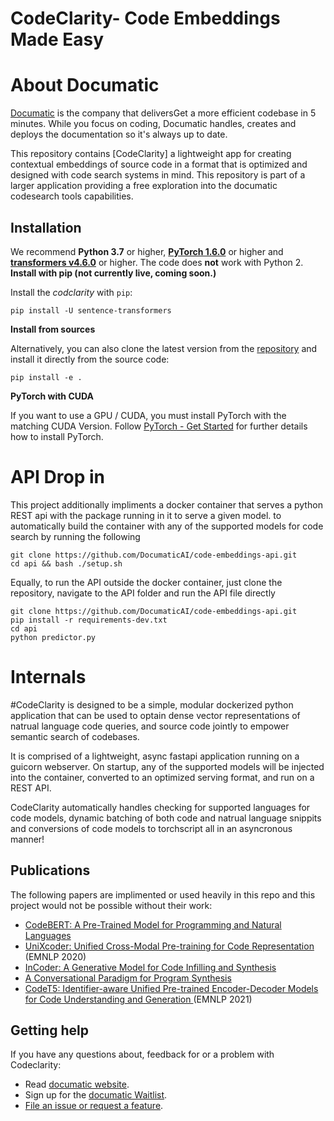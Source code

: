 # CodeClarity- Code Embeddings Made Easy

# About Documatic

[Documatic](https://www.documatic.com/) is the company that deliversGet a more efficient codebase in 5 minutes. While you focus on coding, Documatic handles, creates and deploys the documentation so it's always up to date.

This repository contains [CodeClarity] a lightweight app for creating contextual embeddings of source code in a format that is optimized and designed with code search systems 
in mind. This repository is part of a larger application providing a free exploration into the documatic codesearch tools capabilities. 


## Installation

We recommend **Python 3.7** or higher, **[PyTorch 1.6.0](https://pytorch.org/get-started/locally/)** or higher and **[transformers v4.6.0](https://github.com/huggingface/transformers)** or higher. The code does **not** work with Python 2.
**Install with pip (not currently live, coming soon.)**

Install the *codclarity* with `pip`:

```
pip install -U sentence-transformers
```

**Install from sources**

Alternatively, you can also clone the latest version from the [repository](https://github.com/DocumaticAI/CodeClarity) and install it directly from the source code:

````
pip install -e .
```` 

**PyTorch with CUDA**

If you want to use a GPU / CUDA, you must install PyTorch with the matching CUDA Version. Follow
[PyTorch - Get Started](https://pytorch.org/get-started/locally/) for further details how to install PyTorch.

# API Drop in 
This project additionally impliments a docker container that serves a python REST api with the package running in it to serve a given model. to automatically build the container with any of the supported models for code search by running the following 

```
git clone https://github.com/DocumaticAI/code-embeddings-api.git 
cd api && bash ./setup.sh
```

Equally, to run the API outside the docker container, just clone the repository, navigate to the API folder and run the API file directly 
```
git clone https://github.com/DocumaticAI/code-embeddings-api.git 
pip install -r requirements-dev.txt
cd api
python predictor.py
```

# Internals 
#CodeClarity is designed to be a simple, modular dockerized python application that can be used to optain dense vector representations of natrual language code queries, and source code jointly to empower semantic search of codebases. 

It is comprised of a lightweight, async fastapi application running on a guicorn webserver. On startup, any of the supported models will be injected into the container, converted to an optimized serving format, and run on a REST API. 

CodeClarity automatically handles checking for supported languages for code models, dynamic batching of both code and natrual language snippits and conversions of code models to torchscript all in an asyncronous manner! 


## <a name="help"></a>Publications

The following papers are implimented or used heavily in this repo and this project would not be possible without their work:

- [CodeBERT: A Pre-Trained Model for Programming and Natural Languages](https://arxiv.org/abs/2002.08155)
- [UniXcoder: Unified Cross-Modal Pre-training for Code Representation](https://arxiv.org/abs/2203.03850) (EMNLP 2020)
- [InCoder: A Generative Model for Code Infilling and Synthesis](https://arxiv.org/abs/2204.05999)
- [A Conversational Paradigm for Program Synthesis](https://arxiv.org/pdf/2203.13474.pdf)
- [ CodeT5: Identifier-aware Unified Pre-trained Encoder-Decoder Models for Code Understanding and Generation ](https://github.com/salesforce/CodeT5) (EMNLP 2021)


## <a name="help"></a>Getting help

If you have any questions about, feedback for or a problem with Codeclarity:

- Read [documatic website](https://www.documatic.com/).
- Sign up for the [documatic Waitlist](https://documatic-website.vercel.app/waitlist).
- [File an issue or request a feature](https://github.com/DocumaticAI/Roadmap).